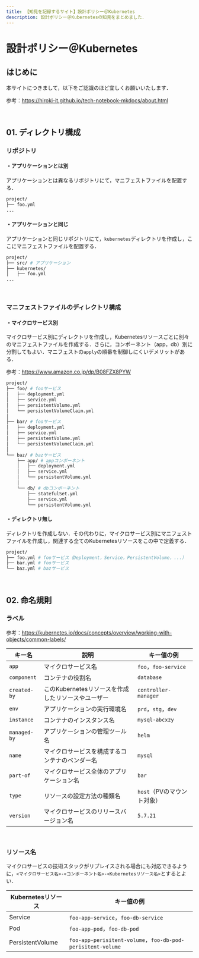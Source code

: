 ```yaml
---
title: 【知見を記録するサイト】設計ポリシー＠Kubernetes
description: 設計ポリシー＠Kubernetesの知見をまとめました．
---
```


# 設計ポリシー＠Kubernetes

## はじめに

本サイトにつきまして，以下をご認識のほど宜しくお願いいたします．

参考：https://hiroki-it.github.io/tech-notebook-mkdocs/about.html

<br>

## 01. ディレクトリ構成

### リポジトリ

#### ・アプリケーションとは別

アプリケーションとは異なるリポジトリにて，マニフェストファイルを配置する．

```bash
project/
├── foo.yml
...
```

#### ・アプリケーションと同じ

アプリケーションと同じリポジトリにて，```kubernetes```ディレクトリを作成し，ここにマニフェストファイルを配置する．

```bash
project/
├── src/ # アプリケーション
├── kubernetes/
│   ├── foo.yml
...
```

<br>

### マニフェストファイルのディレクトリ構成

#### ・マイクロサービス別

マイクロサービス別にディレクトリを作成し，Kubernetesリソースごとに別々のマニフェストファイルを作成する．さらに，コンポーネント（app，db）別に分割してもよい．マニフェストの```apply```の順番を制御しにくいデメリットがある．

参考：https://www.amazon.co.jp/dp/B08FZX8PYW

```bash
project/
├── foo/ # fooサービス
│   ├── deployment.yml
│   ├── service.yml
│   ├── persistentVolume.yml
│   └── persistentVolumeClaim.yml
│
├── bar/ # fooサービス
│   ├── deployment.yml
│   ├── service.yml
│   ├── persistentVolume.yml
│   └── persistentVolumeClaim.yml
│
└── baz/ # bazサービス
    ├── app/ # appコンポーネント
    │   ├── deployment.yml
    │   ├── service.yml
    │   └── persistentVolume.yml
    │
    └── db/ # dbコンポーネント
        ├── statefulSet.yml
        ├── service.yml
        └── persistentVolume.yml
```

#### ・ディレクトリ無し

ディレクトリを作成しない．その代わりに，マイクロサービス別にマニフェストファイルを作成し，関連する全てのKubernetesリソースをこの中で定義する．

```bash
project/
├── foo.yml # fooサービス（Deployment，Service，PersistentVolume，...）
├── bar.yml # fooサービス
└── baz.yml # bazサービス
```

<br>

## 02. 命名規則

### ラベル

参考：https://kubernetes.io/docs/concepts/overview/working-with-objects/common-labels/

| キー名           | 説明                                                       | キー値の例                      |
| ---------------- | ---------------------------------------------------------- | ------------------------------- |
| ```app```        | マイクロサービス名                                         | ```foo```，```foo-service```    |
| ```component```  | コンテナの役割名                                           | ```database```                  |
| ```created-by``` | このKubernetesリソースを作成したリソースやユーザー | ```controller-manager```        |
| ```env```        | アプリケーションの実行環境名                               | ```prd```，```stg```，```dev``` |
| ```instance```   | コンテナのインスタンス名                                   | ```mysql-abcxzy```              |
| ```managed-by``` | アプリケーションの管理ツール名                             | ```helm```                      |
| ```name```       | マイクロサービスを構成するコンテナのベンダー名             | ```mysql```                     |
| ```part-of```    | マイクロサービス全体のアプリケーション名                   | ```bar```                       |
| ```type```       | リソースの設定方法の種類名                               | ```host```（PVのマウント対象）     |
| ```version```    | マイクロサービスのリリースバージョン名                     | ```5.7.21```                    |

<br>

### リソース名

マイクロサービスの技術スタックがリプレイスされる場合にも対応できるように，```<マイクロサービス名>-<コンポーネント名>-<Kubernetesリソース名>```とするとよい．

| Kubernetesリソース | キー値の例 |
| ---------------------- | ------------------------------------------------------------ |
| Service                | ```foo-app-service```，```foo-db-service```                  |
| Pod                    | ```foo-app-pod```，```foo-db-pod```                          |
| PersistentVolume       | ```foo-app-perisitent-volume```，```foo-db-pod-perisitent-volume``` |

